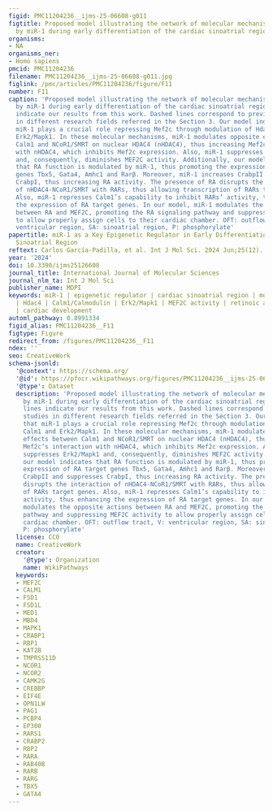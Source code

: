 ```yaml
---
figid: PMC11204236__ijms-25-06608-g011
figtitle: Proposed model illustrating the network of molecular mechanisms governed
  by miR-1 during early differentiation of the cardiac sinoatrial region
organisms:
- NA
organisms_ner:
- Homo sapiens
pmcid: PMC11204236
filename: PMC11204236__ijms-25-06608-g011.jpg
figlink: /pmc/articles/PMC11204236/figure/F11
number: F11
caption: 'Proposed model illustrating the network of molecular mechanisms governed
  by miR-1 during early differentiation of the cardiac sinoatrial region. Solid lines
  indicate our results from this work. Dashed lines correspond to previous studies
  in different research fields referred in the Section 3. Our model indicates that
  miR-1 plays a crucial role repressing Mef2c through modulation of Hdac4, Calm1 and
  Erk2/Mapk1. In these molecular mechanisms, miR-1 modulates opposite effects between
  Calm1 and NCoR1/SMRT on nuclear HDAC4 (nHDAC4), thus increasing Mef2c’s interaction
  with nHDAC4, which inhibits Mef2c expression. Also, miR-1 suppresses Erk2/Mapk1
  and, consequently, diminishes MEF2C activity. Additionally, our model indicates
  that RA function is modulated by miR-1, thus promoting the expression of RA target
  genes Tbx5, Gata4, Amhc1 and Rarβ. Moreover, miR-1 increases CrabpII and suppresses
  CrabpI, thus increasing RA activity. The presence of RA disrupts the interaction
  of nHDAC4-NCoR1/SMRT with RARs, thus allowing transcription of RARs target genes.
  Also, miR-1 represses Calm1’s capability to inhibit RARs’ activity, thus enhancing
  the expression of RA target genes. In our model, miR-1 modulates the opposite actions
  between RA and MEF2C, promoting the RA signaling pathway and suppressing MEF2C activity
  to allow properly assign cells to their cardiac chamber. OFT: outflow tract, V:
  ventricular region, SA: sinoatrial region, P: phosphorylate'
papertitle: miR-1 as a Key Epigenetic Regulator in Early Differentiation of Cardiac
  Sinoatrial Region
reftext: Carlos García-Padilla, et al. Int J Mol Sci. 2024 Jun;25(12).
year: '2024'
doi: 10.3390/ijms25126608
journal_title: International Journal of Molecular Sciences
journal_nlm_ta: Int J Mol Sci
publisher_name: MDPI
keywords: miR-1 | epigenetic regulator | cardiac sinoatrial region | molecular mechanisms
  | Hdac4 | Calm1/Calmodulin | Erk2/Mapk1 | MEF2C activity | retinoic acid signaling
  | cardiac development
automl_pathway: 0.8991334
figid_alias: PMC11204236__F11
figtype: Figure
redirect_from: /figures/PMC11204236__F11
ndex: ''
seo: CreativeWork
schema-jsonld:
  '@context': https://schema.org/
  '@id': https://pfocr.wikipathways.org/figures/PMC11204236__ijms-25-06608-g011.html
  '@type': Dataset
  description: 'Proposed model illustrating the network of molecular mechanisms governed
    by miR-1 during early differentiation of the cardiac sinoatrial region. Solid
    lines indicate our results from this work. Dashed lines correspond to previous
    studies in different research fields referred in the Section 3. Our model indicates
    that miR-1 plays a crucial role repressing Mef2c through modulation of Hdac4,
    Calm1 and Erk2/Mapk1. In these molecular mechanisms, miR-1 modulates opposite
    effects between Calm1 and NCoR1/SMRT on nuclear HDAC4 (nHDAC4), thus increasing
    Mef2c’s interaction with nHDAC4, which inhibits Mef2c expression. Also, miR-1
    suppresses Erk2/Mapk1 and, consequently, diminishes MEF2C activity. Additionally,
    our model indicates that RA function is modulated by miR-1, thus promoting the
    expression of RA target genes Tbx5, Gata4, Amhc1 and Rarβ. Moreover, miR-1 increases
    CrabpII and suppresses CrabpI, thus increasing RA activity. The presence of RA
    disrupts the interaction of nHDAC4-NCoR1/SMRT with RARs, thus allowing transcription
    of RARs target genes. Also, miR-1 represses Calm1’s capability to inhibit RARs’
    activity, thus enhancing the expression of RA target genes. In our model, miR-1
    modulates the opposite actions between RA and MEF2C, promoting the RA signaling
    pathway and suppressing MEF2C activity to allow properly assign cells to their
    cardiac chamber. OFT: outflow tract, V: ventricular region, SA: sinoatrial region,
    P: phosphorylate'
  license: CC0
  name: CreativeWork
  creator:
    '@type': Organization
    name: WikiPathways
  keywords:
  - MEF2C
  - CALM1
  - FSD1
  - FSD1L
  - MED1
  - MBD4
  - MAPK1
  - CRABP1
  - RBP1
  - KAT2B
  - TMPRSS11D
  - NCOR1
  - NCOR2
  - CAMK2G
  - CREBBP
  - EIF4E
  - OPN1LW
  - PAG1
  - PCBP4
  - EP300
  - RARS1
  - CRABP2
  - RBP2
  - RARA
  - RAB40B
  - RARB
  - RARG
  - TBX5
  - GATA4
---
```

